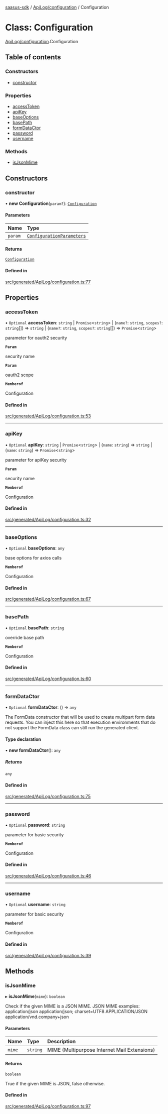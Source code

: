 [saasus-sdk](../README.md) / [ApiLog/configuration](../modules/ApiLog_configuration.md) / Configuration

# Class: Configuration

[ApiLog/configuration](../modules/ApiLog_configuration.md).Configuration

## Table of contents

### Constructors

- [constructor](ApiLog_configuration.Configuration.md#constructor)

### Properties

- [accessToken](ApiLog_configuration.Configuration.md#accesstoken)
- [apiKey](ApiLog_configuration.Configuration.md#apikey)
- [baseOptions](ApiLog_configuration.Configuration.md#baseoptions)
- [basePath](ApiLog_configuration.Configuration.md#basepath)
- [formDataCtor](ApiLog_configuration.Configuration.md#formdatactor)
- [password](ApiLog_configuration.Configuration.md#password)
- [username](ApiLog_configuration.Configuration.md#username)

### Methods

- [isJsonMime](ApiLog_configuration.Configuration.md#isjsonmime)

## Constructors

### constructor

• **new Configuration**(`param?`): [`Configuration`](ApiLog_configuration.Configuration.md)

#### Parameters

| Name | Type |
| :------ | :------ |
| `param` | [`ConfigurationParameters`](../interfaces/ApiLog_configuration.ConfigurationParameters.md) |

#### Returns

[`Configuration`](ApiLog_configuration.Configuration.md)

#### Defined in

[src/generated/ApiLog/configuration.ts:77](https://github.com/saasus-platform/saasus-sdk-javascript/blob/2c78b0a/src/generated/ApiLog/configuration.ts#L77)

## Properties

### accessToken

• `Optional` **accessToken**: `string` \| `Promise`\<`string`\> \| (`name?`: `string`, `scopes?`: `string`[]) => `string` \| (`name?`: `string`, `scopes?`: `string`[]) => `Promise`\<`string`\>

parameter for oauth2 security

**`Param`**

security name

**`Param`**

oauth2 scope

**`Memberof`**

Configuration

#### Defined in

[src/generated/ApiLog/configuration.ts:53](https://github.com/saasus-platform/saasus-sdk-javascript/blob/2c78b0a/src/generated/ApiLog/configuration.ts#L53)

___

### apiKey

• `Optional` **apiKey**: `string` \| `Promise`\<`string`\> \| (`name`: `string`) => `string` \| (`name`: `string`) => `Promise`\<`string`\>

parameter for apiKey security

**`Param`**

security name

**`Memberof`**

Configuration

#### Defined in

[src/generated/ApiLog/configuration.ts:32](https://github.com/saasus-platform/saasus-sdk-javascript/blob/2c78b0a/src/generated/ApiLog/configuration.ts#L32)

___

### baseOptions

• `Optional` **baseOptions**: `any`

base options for axios calls

**`Memberof`**

Configuration

#### Defined in

[src/generated/ApiLog/configuration.ts:67](https://github.com/saasus-platform/saasus-sdk-javascript/blob/2c78b0a/src/generated/ApiLog/configuration.ts#L67)

___

### basePath

• `Optional` **basePath**: `string`

override base path

**`Memberof`**

Configuration

#### Defined in

[src/generated/ApiLog/configuration.ts:60](https://github.com/saasus-platform/saasus-sdk-javascript/blob/2c78b0a/src/generated/ApiLog/configuration.ts#L60)

___

### formDataCtor

• `Optional` **formDataCtor**: () => `any`

The FormData constructor that will be used to create multipart form data
requests. You can inject this here so that execution environments that
do not support the FormData class can still run the generated client.

#### Type declaration

• **new formDataCtor**(): `any`

##### Returns

`any`

#### Defined in

[src/generated/ApiLog/configuration.ts:75](https://github.com/saasus-platform/saasus-sdk-javascript/blob/2c78b0a/src/generated/ApiLog/configuration.ts#L75)

___

### password

• `Optional` **password**: `string`

parameter for basic security

**`Memberof`**

Configuration

#### Defined in

[src/generated/ApiLog/configuration.ts:46](https://github.com/saasus-platform/saasus-sdk-javascript/blob/2c78b0a/src/generated/ApiLog/configuration.ts#L46)

___

### username

• `Optional` **username**: `string`

parameter for basic security

**`Memberof`**

Configuration

#### Defined in

[src/generated/ApiLog/configuration.ts:39](https://github.com/saasus-platform/saasus-sdk-javascript/blob/2c78b0a/src/generated/ApiLog/configuration.ts#L39)

## Methods

### isJsonMime

▸ **isJsonMime**(`mime`): `boolean`

Check if the given MIME is a JSON MIME.
JSON MIME examples:
  application/json
  application/json; charset=UTF8
  APPLICATION/JSON
  application/vnd.company+json

#### Parameters

| Name | Type | Description |
| :------ | :------ | :------ |
| `mime` | `string` | MIME (Multipurpose Internet Mail Extensions) |

#### Returns

`boolean`

True if the given MIME is JSON, false otherwise.

#### Defined in

[src/generated/ApiLog/configuration.ts:97](https://github.com/saasus-platform/saasus-sdk-javascript/blob/2c78b0a/src/generated/ApiLog/configuration.ts#L97)
